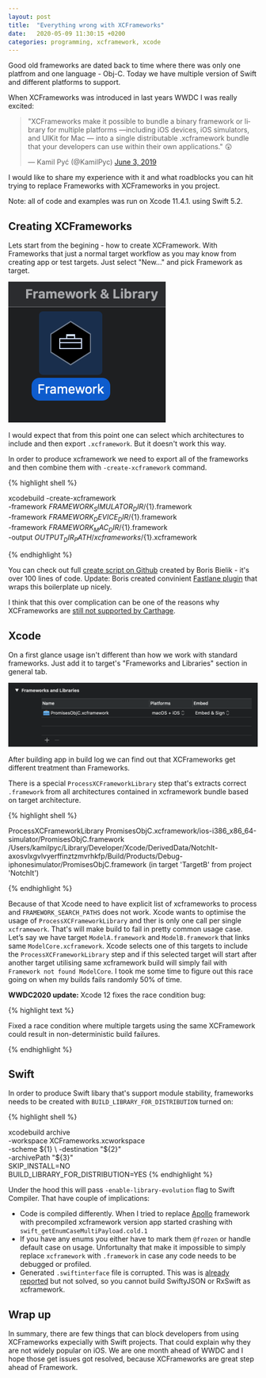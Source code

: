 ```yaml
---
layout: post
title:  "Everything wrong with XCFrameworks"
date:   2020-05-09 11:30:15 +0200
categories: programming, xcframework, xcode
---
```

Good old frameworks are dated back to time where there was only one platfrom and one language - Obj-C. Today we have multiple version of Swift and different platforms to support. 

When XCFrameworks was introduced in last years WWDC I was really excited:

<blockquote class="twitter-tweet"><p lang="en" dir="ltr">&quot;XCFrameworks make it possible to bundle a binary framework or library for multiple platforms —including iOS devices, iOS simulators, and UIKit for Mac — into a single distributable .xcframework bundle that your developers can use within their own applications.&quot; 😲</p>&mdash; Kamil Pyć (@KamilPyc) <a href="https://twitter.com/KamilPyc/status/1135628413279100929?ref_src=twsrc%5Etfw">June 3, 2019</a></blockquote> <script async src="https://platform.twitter.com/widgets.js" charset="utf-8"></script>

I would like to share my experience with it and what roadblocks you can hit trying to replace Frameworks with XCFrameworks in you project. 

Note: all of code and examples was run on Xcode 11.4.1. using Swift 5.2.

## Creating XCFrameworks

Lets start from the begining - how to create XCFramework. With Frameworks that just a normal target workflow as you may know from creating app or test targets. Just select "New..." and pick Framework as target.

![Framework in Xcode](/assets/images/framework_creation_xcode.png)

I would expect that from this point one can select which architectures to include and then export `.xcframework`. But it doesn't work this way. 

In order to produce xcframework we need to export all of the frameworks and then combine them with `-create-xcframework` command.

{% highlight shell %}

 xcodebuild -create-xcframework \
            -framework ${FRAMEWORK_SIMULATOR_DIR}/${1}.framework \
            -framework ${FRAMEWORK_DEVICE_DIR}/${1}.framework \
            -framework ${FRAMEWORK_MAC_DIR}/${1}.framework \
            -output ${OUTPUT_DIR_PATH}/xcframeworks/${1}.xcframework

{% endhighlight %}

You can check out full [create script on Github](https://github.com/bielikb/xcframeworks/blob/master/scripts/create_xcframeworks_catalina.sh) created by Boris Bielik - it's over 100 lines of code. Update: Boris created convinient [Fastlane plugin](https://github.com/bielikb/xcframeworks#Create-xcframework-using-fastlane-plugin) that wraps this boilerplate up nicely.

I think that this over complication can be one of the reasons why XCFrameworks are [still not supported by Carthage](https://github.com/Carthage/Carthage/pull/2801).
	
## Xcode

On a first glance usage isn't different than how we work with standard frameworks. Just add it to target's "Frameworks and Libraries" section in general tab.
	
![Framework in Xcode](/assets/images/xcframework-general-tab.png)

After building app in build log we can find out that XCFrameworks get different treatment than Frameworks. 

There is a special `ProcessXCFrameworkLibrary` step that's extracts correct `.framework` from all architectures contained in xcframework bundle based on target architecture. 

{% highlight shell %}

ProcessXCFrameworkLibrary PromisesObjC.xcframework/ios-i386_x86_64-simulator/PromisesObjC.framework /Users/kamilpyc/Library/Developer/Xcode/DerivedData/NotchIt-axosvlxgvlvyerffinztzmvrhkfp/Build/Products/Debug-iphonesimulator/PromisesObjC.framework (in target 'TargetB' from project 'NotchIt')

{% endhighlight %}

Because of that Xcode need to have explicit list of xcframeworks to process and `FRAMEWORK_SEARCH_PATHS` does not work.
Xcode wants to optimise the usage of `ProcessXCFrameworkLibrary` and ther is only one call per single `xcframework`. That's will make build to fail in pretty common usage case.
Let’s say we have target `ModelA.framework` and `ModelB.framework` that links same `ModelCore.xcframework`. Xcode selects one of this targets to include the `ProcessXCFrameworkLibrary` step and if this selected target will start after another target utilising same xcframework build will simply fail with `Framework not found ModelCore`. I took me some time to figure out this race going on when my builds fails randomly 50% of time.
	
**WWDC2020 update:**
Xcode 12 fixes the race condition bug: 

{% highlight text %}

Fixed a race condition where multiple targets using the same XCFramework could result in non-deterministic build failures.
	
{% endhighlight %}

## Swift
In order to produce Swift libary that's support module stability, frameworks needs to be created with `BUILD_LIBRARY_FOR_DISTRIBUTION` turned on: 

{% highlight shell %}

xcodebuild archive \
    -workspace XCFrameworks.xcworkspace \
    -scheme ${1} \
    -destination "${2}" \
    -archivePath "${3}" \
    SKIP_INSTALL=NO \
    BUILD_LIBRARY_FOR_DISTRIBUTION=YES
{% endhighlight %}


Under the hood this will pass `-enable-library-evolution` flag to Swift Compiler. That have couple of implications:
* Code is compiled differently. When I tried to replace [Apollo](https://github.com/apollographql/apollo-ios) framework with precompiled xcframework version app started crashing with `swift_getEnumCaseMultiPayload.cold.1`
* If you have any enums you either have to mark them `@frozen` or handle default case on usage. Unfortunalty that make it impossible to simply replace `xcframework` with `.framework` in case any code needs to be debugged or profiled.
* Generated `.swiftinterface` file is corrupted. This was is [already reported](https://forums.swift.org/t/generated-swiftinterface-has-wrong-content/28543/3) but not solved, so you cannot build SwiftyJSON or RxSwift as xcframework.

## Wrap up
In summary, there are few things that can block developers from using XCFrameworks expecially with Swift projects. That could explain why they are not widely popular on iOS. We are one month ahead of WWDC and I hope those get issues got resolved, because XCFrameworks are great step ahead of Framework.
